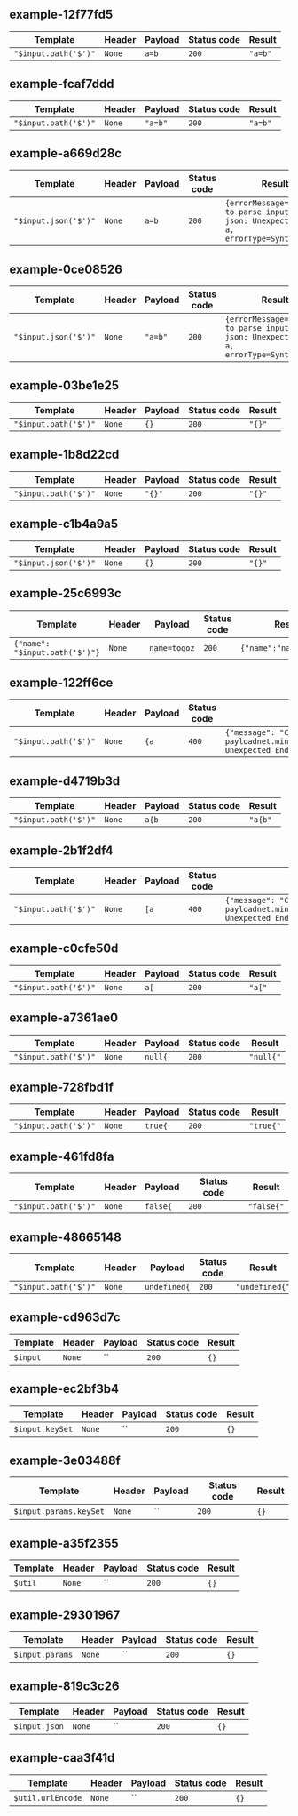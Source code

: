 ## example-12f77fd5
Template|Header|Payload|Status code|Result
--------|------|-------|-----------|------
`"$input.path('$')"`|`None`|`a=b`|`200`|`"a=b"`

## example-fcaf7ddd
Template|Header|Payload|Status code|Result
--------|------|-------|-----------|------
`"$input.path('$')"`|`None`|`"a=b"`|`200`|`"a=b"`

## example-a669d28c
Template|Header|Payload|Status code|Result
--------|------|-------|-----------|------
`"$input.json('$')"`|`None`|`a=b`|`200`|`{errorMessage=Unable to parse input as json: Unexpected token a, errorType=SyntaxError}`

## example-0ce08526
Template|Header|Payload|Status code|Result
--------|------|-------|-----------|------
`"$input.json('$')"`|`None`|`"a=b"`|`200`|`{errorMessage=Unable to parse input as json: Unexpected token a, errorType=SyntaxError}`

## example-03be1e25
Template|Header|Payload|Status code|Result
--------|------|-------|-----------|------
`"$input.path('$')"`|`None`|`{}`|`200`|`"{}"`

## example-1b8d22cd
Template|Header|Payload|Status code|Result
--------|------|-------|-----------|------
`"$input.path('$')"`|`None`|`"{}"`|`200`|`"{}"`

## example-c1b4a9a5
Template|Header|Payload|Status code|Result
--------|------|-------|-----------|------
`"$input.json('$')"`|`None`|`{}`|`200`|`"{}"`

## example-25c6993c
Template|Header|Payload|Status code|Result
--------|------|-------|-----------|------
`{"name": "$input.path('$')"}`|`None`|`name=toqoz`|`200`|`{"name":"name=toqoz"}`

## example-122ff6ce
Template|Header|Payload|Status code|Result
--------|------|-------|-----------|------
`"$input.path('$')"`|`None`|`{a`|`400`|`{"message": "Could not process payloadnet.minidev.json.parser.ParseException: Unexpected End Of File position 1: null"}`

## example-d4719b3d
Template|Header|Payload|Status code|Result
--------|------|-------|-----------|------
`"$input.path('$')"`|`None`|`a{b`|`200`|`"a{b"`

## example-2b1f2df4
Template|Header|Payload|Status code|Result
--------|------|-------|-----------|------
`"$input.path('$')"`|`None`|`[a`|`400`|`{"message": "Could not process payloadnet.minidev.json.parser.ParseException: Unexpected End Of File position 1: EOF"}`

## example-c0cfe50d
Template|Header|Payload|Status code|Result
--------|------|-------|-----------|------
`"$input.path('$')"`|`None`|`a[`|`200`|`"a["`

## example-a7361ae0
Template|Header|Payload|Status code|Result
--------|------|-------|-----------|------
`"$input.path('$')"`|`None`|`null{`|`200`|`"null{"`

## example-728fbd1f
Template|Header|Payload|Status code|Result
--------|------|-------|-----------|------
`"$input.path('$')"`|`None`|`true{`|`200`|`"true{"`

## example-461fd8fa
Template|Header|Payload|Status code|Result
--------|------|-------|-----------|------
`"$input.path('$')"`|`None`|`false{`|`200`|`"false{"`

## example-48665148
Template|Header|Payload|Status code|Result
--------|------|-------|-----------|------
`"$input.path('$')"`|`None`|`undefined{`|`200`|`"undefined{"`

## example-cd963d7c
Template|Header|Payload|Status code|Result
--------|------|-------|-----------|------
`$input`|`None`|``|`200`|`{}`

## example-ec2bf3b4
Template|Header|Payload|Status code|Result
--------|------|-------|-----------|------
`$input.keySet`|`None`|``|`200`|`{}`

## example-3e03488f
Template|Header|Payload|Status code|Result
--------|------|-------|-----------|------
`$input.params.keySet`|`None`|``|`200`|`{}`

## example-a35f2355
Template|Header|Payload|Status code|Result
--------|------|-------|-----------|------
`$util`|`None`|``|`200`|`{}`

## example-29301967
Template|Header|Payload|Status code|Result
--------|------|-------|-----------|------
`$input.params`|`None`|``|`200`|`{}`

## example-819c3c26
Template|Header|Payload|Status code|Result
--------|------|-------|-----------|------
`$input.json`|`None`|``|`200`|`{}`

## example-caa3f41d
Template|Header|Payload|Status code|Result
--------|------|-------|-----------|------
`$util.urlEncode`|`None`|``|`200`|`{}`


